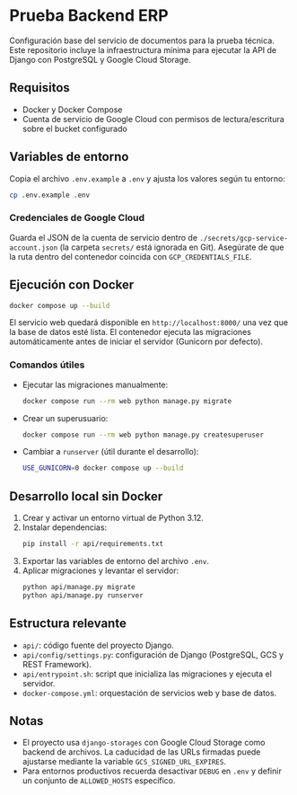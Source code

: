 # Prueba Backend ERP

Configuración base del servicio de documentos para la prueba técnica. Este repositorio incluye la infraestructura mínima para ejecutar la API de Django con PostgreSQL y Google Cloud Storage.

## Requisitos

- Docker y Docker Compose
- Cuenta de servicio de Google Cloud con permisos de lectura/escritura sobre el bucket configurado

## Variables de entorno

Copia el archivo `.env.example` a `.env` y ajusta los valores según tu entorno:

```bash
cp .env.example .env
```

### Credenciales de Google Cloud

Guarda el JSON de la cuenta de servicio dentro de `./secrets/gcp-service-account.json` (la carpeta `secrets/` está ignorada en Git). Asegúrate de que la ruta dentro del contenedor coincida con `GCP_CREDENTIALS_FILE`.

## Ejecución con Docker

```bash
docker compose up --build
```

El servicio web quedará disponible en `http://localhost:8000/` una vez que la base de datos esté lista. El contenedor ejecuta las migraciones automáticamente antes de iniciar el servidor (Gunicorn por defecto).

### Comandos útiles

- Ejecutar las migraciones manualmente:
  ```bash
  docker compose run --rm web python manage.py migrate
  ```
- Crear un superusuario:
  ```bash
  docker compose run --rm web python manage.py createsuperuser
  ```
- Cambiar a `runserver` (útil durante el desarrollo):
  ```bash
  USE_GUNICORN=0 docker compose up --build
  ```

## Desarrollo local sin Docker

1. Crear y activar un entorno virtual de Python 3.12.
2. Instalar dependencias:
   ```bash
   pip install -r api/requirements.txt
   ```
3. Exportar las variables de entorno del archivo `.env`.
4. Aplicar migraciones y levantar el servidor:
   ```bash
   python api/manage.py migrate
   python api/manage.py runserver
   ```

## Estructura relevante

- `api/`: código fuente del proyecto Django.
- `api/config/settings.py`: configuración de Django (PostgreSQL, GCS y REST Framework).
- `api/entrypoint.sh`: script que inicializa las migraciones y ejecuta el servidor.
- `docker-compose.yml`: orquestación de servicios web y base de datos.

## Notas

- El proyecto usa `django-storages` con Google Cloud Storage como backend de archivos. La caducidad de las URLs firmadas puede ajustarse mediante la variable `GCS_SIGNED_URL_EXPIRES`.
- Para entornos productivos recuerda desactivar `DEBUG` en `.env` y definir un conjunto de `ALLOWED_HOSTS` específico.